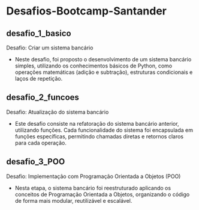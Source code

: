 ﻿# Desafios-Bootcamp-Santander

## desafio_1_basico
Desafio: Criar um sistema bancário 
- Neste desafio, foi proposto o desenvolvimento de um sistema bancário simples, utilizando os conhecimentos básicos de Python, como operações matemáticas (adição e subtração), estruturas condicionais e laços de repetição.

## desafio_2_funcoes  
Desafio: Atualização do sistema bancário  
- Este desafio consiste na refatoração do sistema bancário anterior, utilizando funções. Cada funcionalidade do sistema foi encapsulada em funções específicas, permitindo chamadas diretas e retornos claros para cada operação. 

## desafio_3_POO
Desafio: Implementação com Programação Orientada a Objetos (POO)
- Nesta etapa, o sistema bancário foi reestruturado aplicando os conceitos de Programação Orientada a Objetos, organizando o código de forma mais modular, reutilizável e escalável.